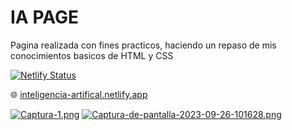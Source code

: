 <h1>IA PAGE</h1>
<p>Pagina realizada con fines practicos, haciendo un repaso de mis conocimientos basicos de HTML y CSS</p>

[![Netlify Status](https://api.netlify.com/api/v1/badges/81db67b4-b4d0-48ac-aae3-c17de3c4148a/deploy-status)](https://app.netlify.com/sites/inteligencia-artifical/deploys)

:globe_with_meridians: [inteligencia-artifical.netlify.app](https://inteligencia-artifical.netlify.app/)

[![Captura-1.png](https://i.postimg.cc/ZYwmC1dY/Captura-1.png)](https://postimg.cc/rzR3HZj7)
[![Captura-de-pantalla-2023-09-26-101628.png](https://i.postimg.cc/vBHkgkHd/Captura-de-pantalla-2023-09-26-101628.png)](https://postimg.cc/bGW346t6)
